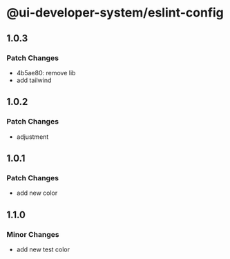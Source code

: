 # @ui-developer-system/eslint-config

## 1.0.3

### Patch Changes

- 4b5ae80: remove lib
- add tailwind

## 1.0.2

### Patch Changes

- adjustment

## 1.0.1

### Patch Changes

- add new color

## 1.1.0

### Minor Changes

- add new test color

